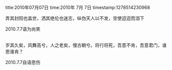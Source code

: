 title:2010年07月07日
time:2010年 7月 7日
timestamp:1278514230968

<P>弄其封阳也盖世，洒其绝伦也迷志，纵伪天人以不发，空使迢迢而泪下</P>
<P>2010.7.7语为尚笑</P>
<P><BR>岁其久矣，风舞高兮，人之老矣，慢古朝兮。将行将死，吾意不肯，吾意君门，谁思谁肯？ </P>
<P>2010.7.7自语思伤</P>